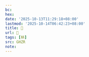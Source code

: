 ```yaml
---
bc:
hex:
date: '2025-10-13T11:29:18+08:00'
lastmod: '2025-10-14T06:42:23+08:00'
title: 󰠻
url: 󰠻
tags: [枿]
src: GHZR
note:
---
```

